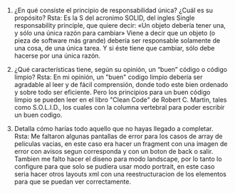 
1. ¿En qué consiste el principio de responsabilidad única? ¿Cuál es su propósito?
Rsta:
Es la S del acronimo SOLID, del ingles Single responsability principle, que quiere decir:
«Un objeto debería tener una, y sólo una única razón para cambiar»
Viene a decir que un objeto (o pieza de software más grande) debería ser responsable solamente
de una cosa, de una única tarea. Y si éste tiene que cambiar, sólo debe hacerse por una única razón.

2. ¿Qué características tiene, según su opinión, un “buen” código o código limpio?
Rsta:
En mi opinión, un "buen" codigo limpio debería ser agradable al leer y de fácil comprensión,
donde todo este bien ordenado y sobre todo ser eficiente. 
Pero los principios para un buen código limpio se pueden leer en el libro "Clean Code" de Robert C. Martin,
tales como S.O.L.I.D., los cuales con la columna vertebral para poder escribir un buen codigo.

3. Detalla cómo harías todo aquello que no hayas llegado a completar.
Rsta:
Me faltaron algunas pantallas de error para los casos de array de peliculas vacias, en este caso era
hacer un fragment con una imagen de error con avisos segun corresponda y con un boton de back o salir.
Tambien me falto hacer el diseno para modo landscape, por lo tanto lo configure para que solo se 
pudiera usar modo portrait, en este caso seria hacer otros layouts xml con una reestructuracion de los
elementos para que se puedan ver correctamente.


